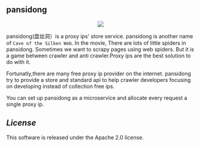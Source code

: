 ## pansidong
<p align="center">
    <a target="_blank" href="https://zh.wikipedia.org/wiki/%E7%9B%A4%E7%B5%B2%E6%B4%9E_(1967%E5%B9%B4%E9%9B%BB%E5%BD%B1)">
        <img src="http://upload.wikimedia.org/wikipedia/zh/8/81/Cave_of_the_Silken_Web.jpg" />
    </a>
</p> 

pansidong(盘丝洞）is a proxy ips' store service. pansidong is another name of `Cave of the Silken Web`. In the movie, There are lots of little spiders in pansidong. Sometimes we want to scrapy pages using web spiders. But it is a game between crawler and anti crawler.Proxy ips are the best solution to do with it. 

Fortunatly,there are many free proxy ip provider on the internet. pansidong try to provide a store and standard api to help crawler developers focusing on developing instead of collection free ips.

You can set up pansidong as a microservice and allocate every request a single proxy ip.

## *License*
This software is released under the Apache 2.0 license.
